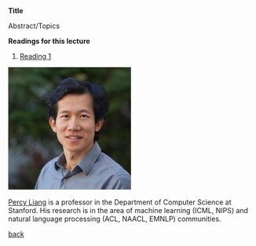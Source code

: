<div class="abstract">   
<strong>Title</strong>
<p align="justify">Abstract/Topics</p>  
<strong>Readings for this lecture</strong>  
<ol>
<li>
<a href=""> Reading 1 </a>
</li>
</ol>
</div>


![Percy Liang](/assets/img/Percy_liang.jpg)  

<p><a href="https://cs.stanford.edu/~pliang/">Percy Liang</a> is a professor in the Department of Computer Science at Stanford. His research is in the area of machine learning (ICML, NIPS) and natural language processing (ACL, NAACL, EMNLP) communities.

[back](./)

